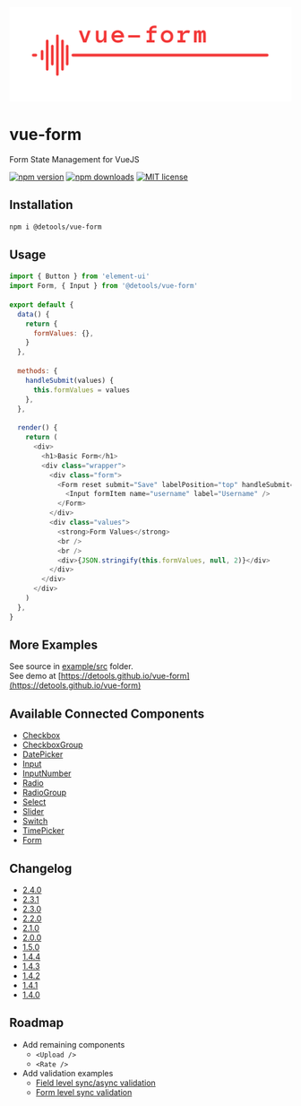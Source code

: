 ![image](twitter_header_photo_1.png)

# vue-form

Form State Management for VueJS

[![npm version](http://img.shields.io/npm/v/@detools/vue-form.svg?style=flat)](https://npmjs.org/package/@detools/vue-form 'View this project on npm')
[![npm downloads](https://img.shields.io/npm/dm/@detools/vue-form.svg)](https://npmjs.org/package/@detools/vue-form 'View this project on npm')
[![MIT license](http://img.shields.io/badge/license-MIT-brightgreen.svg)](http://opensource.org/licenses/MIT)

## Installation

```bash
npm i @detools/vue-form
```

## Usage

```js
import { Button } from 'element-ui'
import Form, { Input } from '@detools/vue-form'

export default {
  data() {
    return {
      formValues: {},
    }
  },

  methods: {
    handleSubmit(values) {
      this.formValues = values
    },
  },

  render() {
    return (
      <div>
        <h1>Basic Form</h1>
        <div class="wrapper">
          <div class="form">
            <Form reset submit="Save" labelPosition="top" handleSubmit={this.handleSubmit}>
              <Input formItem name="username" label="Username" />
            </Form>
          </div>
          <div class="values">
            <strong>Form Values</strong>
            <br />
            <br />
            <div>{JSON.stringify(this.formValues, null, 2)}</div>
          </div>
        </div>
      </div>
    )
  },
}
```

## More Examples

See source in [example/src](/example/src) folder.  
See demo at [https://detools.github.io/vue-form](https://detools.github.io/vue-form)

## Available Connected Components

- [Checkbox](/VueForm/ConnectedCheckbox.js)
- [CheckboxGroup](/VueForm/ConnectedCheckboxGroup.js)
- [DatePicker](/VueForm/ConnectedDatePicker.js)
- [Input](/VueForm/ConnectedInput.js)
- [InputNumber](/VueForm/ConnectedInputNumber.js)
- [Radio](/VueForm/ConnectedRadio.js)
- [RadioGroup](/VueForm/ConnectedRadioGroup.js)
- [Select](/VueForm/ConnectedSelect.js)
- [Slider](/VueForm/ConnectedSlider.js)
- [Switch](/VueForm/ConnectedSwitch.js)
- [TimePicker](/VueForm/ConnectedTimePicker.js)
- [Form](/VueForm/Form.vue)

## Changelog

- [2.4.0](/CHANGELOG.md#240)
- [2.3.1](/CHANGELOG.md#231)
- [2.3.0](/CHANGELOG.md#230)
- [2.2.0](/CHANGELOG.md#220)
- [2.1.0](/CHANGELOG.md#210)
- [2.0.0](/CHANGELOG.md#200)
- [1.5.0](/CHANGELOG.md#150)
- [1.4.4](/CHANGELOG.md#144)
- [1.4.3](/CHANGELOG.md#143)
- [1.4.2](/CHANGELOG.md#142)
- [1.4.1](/CHANGELOG.md#141)
- [1.4.0](/CHANGELOG.md#140)

## Roadmap

- Add remaining components
  - `<Upload />`
  - `<Rate />`
- Add validation examples
  - [Field level sync/async validation](https://detools.github.io/vue-form/#/inline-validators-form)
  - [Form level sync validation](https://detools.github.io/vue-form/#/sync-validation-form)
